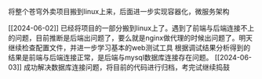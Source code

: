 将整个苍穹外卖项目搬到linux上来，后面进一步实现容器化，微服务架构

[[2024-06-02]]
已经将项目的一部分搬到linux上了。遇到了前端与后端连接不上的问题，目前推断是后端出问题了，要么就是nginx做代理的时候出问题了。明天继续检查配置文件，并进一步学习基本的web测试工具
根据调试结果分析得到的结果是前端与后端连接正常，是后端与mysql数据库连接存在问题。
[[2024-06-03]]
成功解决数据库连接问题，将目前的代码进行归档，考完试继续捣鼓